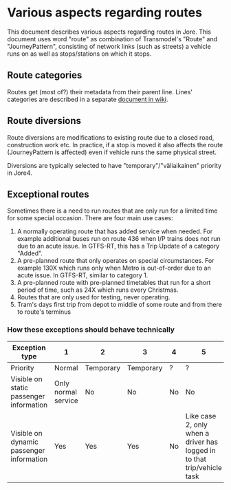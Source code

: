 # Various aspects regarding routes

This document describes various aspects regarding routes in Jore. This document uses word "route" as combination of Transmodel's "Route" and "JourneyPattern", consisting of network links (such as streets) a vehicle runs on as well as stops/stations on which it stops.

## Route categories

Routes get (most of?) their metadata from their parent line. Lines' categories are described in a separate [document in wiki](linetype.md).

## Route diversions

Route diversions are modifications to existing route due to a closed road, construction work etc. In practice, if a stop is moved it also affects the route (JourneyPattern is affected) even if vehicle runs the same physical street.

Diversions are typically selected to have "temporary"/"väliaikainen" priority in Jore4.

## Exceptional routes

Sometimes there is a need to run routes that are only run for a limited time for some special occasion. There are four main use cases:
1. A normally operating route that has added service when needed. For example additional buses run on route 436 when I/P trains does not run due to an acute issue. In GTFS-RT, this has a Trip Update of a category "Added".
2. A pre-planned route that only operates on special circumstances. For example 130X which runs only when Metro is out-of-order due to an acute issue. In GTFS-RT, similar to category 1.
3. A pre-planned route with pre-planned timetables that run for a short period of time, such as 24X which runs every Christmas.
4. Routes that are only used for testing, never operating.
5. Tram's days first trip from depot to middle of some route and from there to route's terminus

### How these exceptions should behave technically
|Exception type | 1 | 2 | 3 | 4 | 5 | 
|---|---|---|---|---|---|
|Priority|Normal|Temporary|Temporary|?|?|
|Visible on static passenger information|Only normal service|No|No|No|No|
|Visible on dynamic passenger information|Yes|Yes|Yes|No|Like case 2, only when a driver has logged in to that trip/vehicle task|
